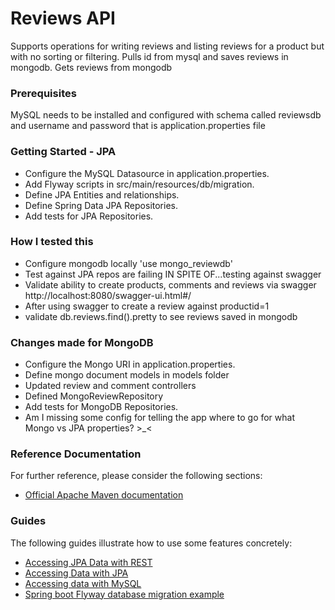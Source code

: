 # Reviews API 
Supports operations for writing reviews and listing reviews for a product but with no sorting or filtering.
Pulls id from mysql and saves reviews in mongodb. Gets reviews from mongodb

### Prerequisites
MySQL needs to be installed and configured with schema called reviewsdb and username and password that is application.properties file

### Getting Started - JPA
* Configure the MySQL Datasource in application.properties.
* Add Flyway scripts in src/main/resources/db/migration.
* Define JPA Entities and relationships.
* Define Spring Data JPA Repositories.
* Add tests for JPA Repositories.

### How I tested this
* Configure mongodb locally 'use mongo_reviewdb' 
* Test against JPA repos are failing IN SPITE OF...testing against swagger
* Validate ability to create products, comments and reviews via swagger http://localhost:8080/swagger-ui.html#/
* After using swagger to create a review against productid=1
* validate db.reviews.find().pretty to see reviews saved in mongodb

### Changes made for MongoDB
* Configure the Mongo URI in application.properties.
* Define mongo document models in models folder
* Updated review and comment controllers
* Defined MongoReviewRepository 
* Add tests for MongoDB Repositories.
* Am I missing some config for telling the app where to go for what Mongo vs JPA properties? >_<

### Reference Documentation
For further reference, please consider the following sections:

* [Official Apache Maven documentation](https://maven.apache.org/guides/index.html)

### Guides
The following guides illustrate how to use some features concretely:

* [Accessing JPA Data with REST](https://spring.io/guides/gs/accessing-data-rest/)
* [Accessing Data with JPA](https://spring.io/guides/gs/accessing-data-jpa/)
* [Accessing data with MySQL](https://spring.io/guides/gs/accessing-data-mysql/)
* [Spring boot Flyway database migration example](https://www.callicoder.com/spring-boot-flyway-database-migration-example/)
